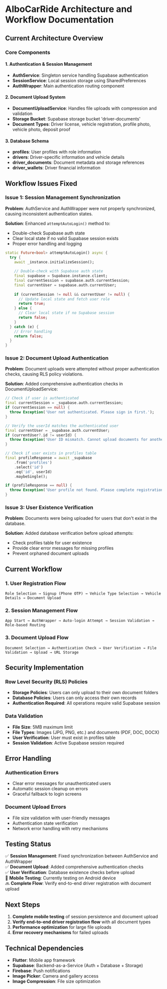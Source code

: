 # AlboCarRide Architecture and Workflow Documentation

## Current Architecture Overview

### Core Components

#### 1. Authentication & Session Management
- **AuthService**: Singleton service handling Supabase authentication
- **SessionService**: Local session storage using SharedPreferences
- **AuthWrapper**: Main authentication routing component

#### 2. Document Upload System
- **DocumentUploadService**: Handles file uploads with compression and validation
- **Storage Bucket**: Supabase storage bucket 'driver-documents'
- **Document Types**: Driver license, vehicle registration, profile photo, vehicle photo, deposit proof

#### 3. Database Schema
- **profiles**: User profiles with role information
- **drivers**: Driver-specific information and vehicle details
- **driver_documents**: Document metadata and storage references
- **driver_wallets**: Driver financial information

## Workflow Issues Fixed

### Issue 1: Session Management Synchronization

**Problem**: AuthService and AuthWrapper were not properly synchronized, causing inconsistent authentication states.

**Solution**: Enhanced `attemptAutoLogin()` method to:
- Double-check Supabase auth state
- Clear local state if no valid Supabase session exists
- Proper error handling and logging

```dart
static Future<bool> attemptAutoLogin() async {
  try {
    await _instance.initializeSession();
    
    // Double-check with Supabase auth state
    final supabase = Supabase.instance.client;
    final currentSession = supabase.auth.currentSession;
    final currentUser = supabase.auth.currentUser;
    
    if (currentSession != null && currentUser != null) {
      // Update local state and fetch user role
      return true;
    } else {
      // Clear local state if no Supabase session
      return false;
    }
  } catch (e) {
    // Error handling
    return false;
  }
}
```

### Issue 2: Document Upload Authentication

**Problem**: Document uploads were attempted without proper authentication checks, causing RLS policy violations.

**Solution**: Added comprehensive authentication checks in DocumentUploadService:

```dart
// Check if user is authenticated
final currentSession = _supabase.auth.currentSession;
if (currentSession == null) {
  throw Exception('User not authenticated. Please sign in first.');
}

// Verify the userId matches the authenticated user
final currentUser = _supabase.auth.currentUser;
if (currentUser?.id != userId) {
  throw Exception('User ID mismatch. Cannot upload documents for another user.');
}

// Check if user exists in profiles table
final profileResponse = await _supabase
    .from('profiles')
    .select('id')
    .eq('id', userId)
    .maybeSingle();

if (profileResponse == null) {
  throw Exception('User profile not found. Please complete registration first.');
}
```

### Issue 3: User Existence Verification

**Problem**: Documents were being uploaded for users that don't exist in the database.

**Solution**: Added database verification before upload attempts:
- Check profiles table for user existence
- Provide clear error messages for missing profiles
- Prevent orphaned document uploads

## Current Workflow

### 1. User Registration Flow
```
Role Selection → Signup (Phone OTP) → Vehicle Type Selection → Vehicle Details → Document Upload
```

### 2. Session Management Flow
```
App Start → AuthWrapper → Auto-login Attempt → Session Validation → Role-based Routing
```

### 3. Document Upload Flow
```
Document Selection → Authentication Check → User Verification → File Validation → Upload → URL Storage
```

## Security Implementation

### Row Level Security (RLS) Policies
- **Storage Policies**: Users can only upload to their own document folders
- **Database Policies**: Users can only access their own records
- **Authentication Required**: All operations require valid Supabase session

### Data Validation
- **File Size**: 5MB maximum limit
- **File Types**: Images (JPG, PNG, etc.) and documents (PDF, DOC, DOCX)
- **User Verification**: User must exist in profiles table
- **Session Validation**: Active Supabase session required

## Error Handling

### Authentication Errors
- Clear error messages for unauthenticated users
- Automatic session cleanup on errors
- Graceful fallback to login screens

### Document Upload Errors
- File size validation with user-friendly messages
- Authentication state verification
- Network error handling with retry mechanisms

## Testing Status

✅ **Session Management**: Fixed synchronization between AuthService and AuthWrapper  
✅ **Document Upload**: Added comprehensive authentication checks  
✅ **User Verification**: Database existence checks before upload  
🔄 **Mobile Testing**: Currently testing on Android device  
🔜 **Complete Flow**: Verify end-to-end driver registration with document upload

## Next Steps

1. **Complete mobile testing** of session persistence and document upload
2. **Verify end-to-end driver registration flow** with all document types
3. **Performance optimization** for large file uploads
4. **Error recovery mechanisms** for failed uploads

## Technical Dependencies

- **Flutter**: Mobile app framework
- **Supabase**: Backend-as-a-Service (Auth + Database + Storage)
- **Firebase**: Push notifications
- **Image Picker**: Camera and gallery access
- **Image Compression**: File size optimization
